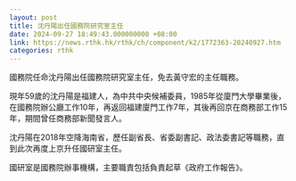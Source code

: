```yaml
---
layout: post
title: 沈丹陽出任國務院研究室主任
date: 2024-09-27 18:49:43.000000000 +08:00
link: https://news.rthk.hk/rthk/ch/component/k2/1772363-20240927.htm
categories: rthk
---
```


國務院任命沈丹陽出任國務院研究室主任，免去黃守宏的主任職務。

現年59歲的沈丹陽是福建人，為中共中央候補委員，1985年從廈門大學畢業後，在國務院辦公廳工作10年，再返回福建廈門工作7年，其後再回京在商務部工作15年，期間曾任商務部新聞發言人。

沈丹陽在2018年空降海南省，歷任副省長、省委副書記、政法委書記等職務，直到此次再度上京升任國研室主任。

國研室是國務院辦事機構，主要職責包括負責起草《政府工作報告》。
